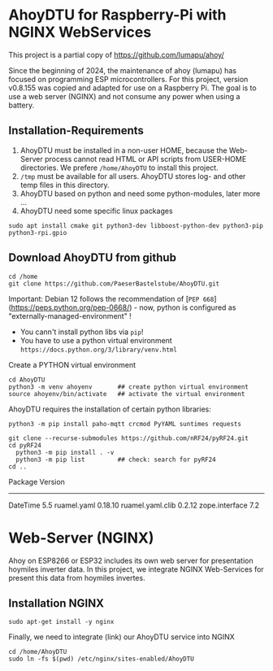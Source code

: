 AhoyDTU for Raspberry-Pi with NGINX WebServices
===============================================

This project is a partial copy of https://github.com/lumapu/ahoy/

Since the beginning of 2024, the maintenance of ahoy (lumapu) has focused on programming ESP microcontrollers.
For this project, version v0.8.155 was copied and adapted for use on a Raspberry Pi.
The goal is to use a web server (NGINX) and not consume any power when using a battery.

Installation-Requirements
-------------------------
1. AhoyDTU must be installed in a non-user HOME, because the Web-Server process cannot read HTML or API scripts from USER-HOME directories.
   We prefere `/home/AhoyDTU` to install this project.
2. `/tmp` must be available for all users. AhoyDTU stores log- and other temp files in this directory.
3. AhoyDTU based on python and need some python-modules, later more ...
4. AhoyDTU need some specific linux packages
```code
sudo apt install cmake git python3-dev libboost-python-dev python3-pip python3-rpi.gpio
```

Download AhoyDTU from github
----------------------------
```code
cd /home
git clone https://github.com/PaeserBastelstube/AhoyDTU.git
```

Important: Debian 12 follows the recommendation of [`PEP 668`]
(https://peps.python.org/pep-0668/) - now, python is configured as "externally-managed-environment" !
- You cann't install python libs via `pip`!
- You have to use a python virtual environment `https://docs.python.org/3/library/venv.html`

Create a PYTHON virtual environment
```code
cd AhoyDTU
python3 -m venv ahoyenv       ## create python virtual environment
source ahoyenv/bin/activate   ## activate the virtual environment
```

AhoyDTU requires the installation of certain python libraries:
```code
python3 -m pip install paho-mqtt crcmod PyYAML suntimes requests

git clone --recurse-submodules https://github.com/nRF24/pyRF24.git
cd pyRF24
  python3 -m pip install . -v
  python3 -m pip list         ## check: search for pyRF24
cd ..
```

Package            Version
------------------ ---------
DateTime           5.5
ruamel.yaml        0.18.10
ruamel.yaml.clib   0.2.12
zope.interface     7.2




Web-Server (NGINX)
==================
Ahoy on ESP8266 or ESP32 includes its own web server for presentation hoymiles inverter data.
In this project, we integrate NGINX Web-Services for present this data from hoymiles invertes.

Installation NGINX
------------------
```code
sudo apt-get install -y nginx
```
Finally, we need to integrate (link) our AhoyDTU service into NGINX
```code
cd /home/AhoyDTU
sudo ln -fs $(pwd) /etc/nginx/sites-enabled/AhoyDTU
```

